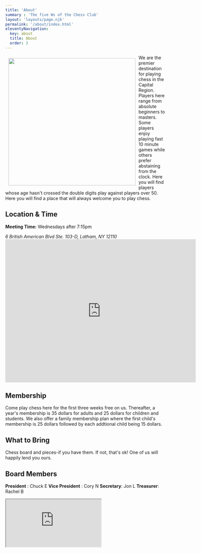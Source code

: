 ```yaml
---
title: 'About'
summary : 'The five Ws of the Chess Club'
layout: 'layouts/page.njk'
permalink: '/about/index.html'
eleventyNavigation:
  key: about
  title: About
  order: 3
---
```

<img style="width: 400px; height: auto; float: left; margin: 10px;" src="https://images.rawpixel.com/image_1000/czNmcy1wcml2YXRlL3Jhd3BpeGVsX2ltYWdlcy93ZWJzaXRlX2NvbnRlbnQvcGQ0My0wNjA0LTM0Ni1qal8wLmpwZw.jpg" alt="">

We are the premier destination for playing chess in the Capital Region. Players here range from absolute beginners to masters. Some players enjoy playing fast 10 minute games while others prefer abstaining from the clock.  Here you will find players whose age hasn't crossed the double digits play against players over 50. Here you will find a place that will always welcome you to play chess.

## Location & Time
<b>Meeting Time:</b> Wednesdays after 7:15pm
<address> 6 British American Blvd Ste. 103-D, Latham, NY 12110</address>
<iframe src="https://www.google.com/maps/embed?pb=!1m26!1m12!1m3!1d46903.1165062007!2d-73.83700812605558!3d42.71547576599899!2m3!1f0!2f0!3f0!3m2!1i1024!2i768!4f13.1!4m11!3e6!4m3!3m2!1d42.671436799999995!2d-73.7852348!4m5!1s0x89de0d22d22ad9c9%3A0xb6b7d09b98218154!2sShelly%20Studio%20of%20Bridge%20%26%20Games%2C%206%20British%20American%20Blvd%20Ste.%20103-D%2C%20Latham%2C%20NY%2012110!3m2!1d42.7591119!2d-73.8207667!5e0!3m2!1sen!2sus!4v1667364036368!5m2!1sen!2sus" width="600" height="450" style="border:0;" allowfullscreen="" loading="lazy" referrerpolicy="no-referrer-when-downgrade"></iframe>

## Membership

Come play chess here for the first three weeks free on us. Thereafter, a year's membership is 35 dollars for adults and 25 dollars for children and students. We also offer a family membership plan where the first child's membership is 25 dollars followed by each addtional child being 15 dollars.

## What to Bring

Chess board and pieces-if you have them. If not, that's ok! One of us will happily lend you ours. 

## Board Members

**President** : Chuck E
**Vice President** : Cory N
**Secretary**: Jon L
**Treasurer**: Rachel B

<iframe class="w-10/12 h-screen" src="https://docs.google.com/spreadsheets/d/e/2PACX-1vTTQ-nN7stImNMZVrybgjRwUgzVGQZMiVhm6x0YV7bwPQfnZLHGWHKWIi0VnvgmgyKeiN_Q7ZPJKRHS/pubhtml?gid=1386834576&amp;single=true&amp;widget=true&amp;headers=false"></iframe>